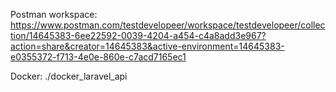 Postman workspace:
https://www.postman.com/testdevelopeer/workspace/testdevelopeer/collection/14645383-6ee22592-0039-4204-a454-c4a8add3e967?action=share&creator=14645383&active-environment=14645383-e0355372-f713-4e0e-860e-c7acd7165ec1

Docker:
./docker_laravel_api
